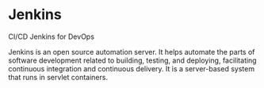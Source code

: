 # Jenkins
CI/CD Jenkins for DevOps

Jenkins is an open source automation server. It helps automate the parts of software development related to building, testing, and deploying, facilitating continuous integration and continuous delivery. It is a server-based system that runs in servlet containers.

